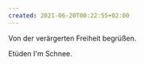 ```yaml
---
created: 2021-06-20T00:22:55+02:00
---
```


Von der verärgerten Freiheit begrüßen.

Etüden I'm Schnee.
